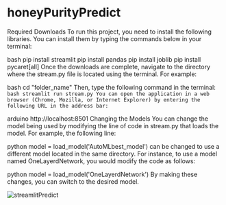 # honeyPurityPredict

Required Downloads
To run this project, you need to install the following libraries. You can install them by typing the commands below in your terminal:

bash
pip install streamlit
pip install pandas
pip install joblib
pip install pycaret[all]
Once the downloads are complete, navigate to the directory where the stream.py file is located using the terminal. For example:

bash
cd "folder_name"
Then, type the following command in the terminal:
 `
 bash
streamlit run stream.py
You can open the application in a web browser (Chrome, Mozilla, or Internet Explorer) by entering the following URL in the address bar:
 `


arduino
http://localhost:8501
Changing the Models
You can change the model being used by modifying the line of code in stream.py that loads the model. For example, the following line:

python
model = load_model('AutoMLbest_model')
can be changed to use a different model located in the same directory. For instance, to use a model named OneLayerdNetwork, you would modify the code as follows:

python
model = load_model('OneLayerdNetwork')
By making these changes, you can switch to the desired model.

![streamlitPredict](https://github.com/apokaslan/honeyPurityPredict/assets/100843601/0d3d45bc-f1ab-4009-bd2a-d91ec8b1abf1)





